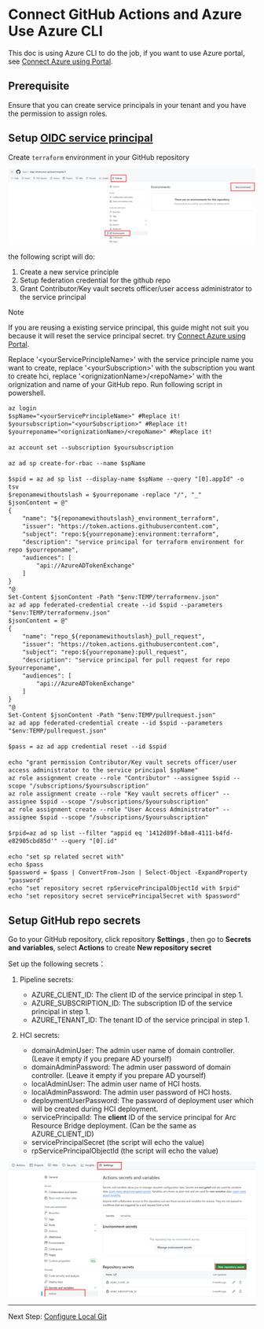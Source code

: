 # Connect GitHub Actions and Azure Use Azure CLI
This doc is using Azure CLI to do the job, if you want to use Azure portal, see [Connect Azure using Portal](./Connect-Azure-Portal.md).
## Prerequisite

Ensure that you can create service principals in your tenant and you have the permission to assign roles.

## Setup [OIDC service principal](https://docs.github.com/en/actions/deployment/security-hardening-your-deployments/configuring-openid-connect-in-azure)

Create `terraform` environment in your GitHub repository

<img src="img/CreateRepoEnv.png" alt="createRepoEnv" width="800"/>

the following script will do:
1. Create a new service principle
2. Setup federation credential for the github repo
3. Grant Contributor/Key vault secrets officer/user access administrator to the service principal
   
> [!NOTE]
> If you are reusing a existing service principal, this guide might not suit you because it will reset the service principal secret. try [Connect Azure using Portal](./Connect-Azure-Portal.md).

Replace '\<yourServicePrincipleName>' with the service principle name you want to create, replace '\<yourSubscription>' with the subscription you want to create hci, replace '\<orignizationName>/\<repoName>' with the orignization and name of your GitHub repo. Run following script in powershell.

```
az login
$spName="<yourServicePrincipleName>" #Replace it!
$yoursubscription="<yourSubscription>" #Replace it!
$yourreponame="<orignizationName>/<repoName>" #Replace it!

az account set --subscription $yoursubscription

az ad sp create-for-rbac --name $spName

$spid = az ad sp list --display-name $spName --query "[0].appId" -o tsv
$reponamewithoutslash = $yourreponame -replace "/", "_"
$jsonContent = @"
{
    "name": "${reponamewithoutslash}_environment_terraform",
    "issuer": "https://token.actions.githubusercontent.com",
    "subject": "repo:${yourreponame}:environment:terraform",
    "description": "service principal for terraform environment for repo $yourreponame",
    "audiences": [
        "api://AzureADTokenExchange"
    ]
}
"@
Set-Content $jsonContent -Path "$env:TEMP/terraformenv.json"
az ad app federated-credential create --id $spid --parameters "$env:TEMP/terraformenv.json"
$jsonContent = @"
{
    "name": "repo_${reponamewithoutslash}_pull_request",
    "issuer": "https://token.actions.githubusercontent.com",
    "subject": "repo:${yourreponame}:pull_request",
    "description": "service principal for pull request for repo $yourreponame",
    "audiences": [
        "api://AzureADTokenExchange"
    ]
}
"@
Set-Content $jsonContent -Path "$env:TEMP/pullrequest.json"
az ad app federated-credential create --id $spid --parameters "$env:TEMP/pullrequest.json"

$pass = az ad app credential reset --id $spid

echo "grant permission Contributor/Key vault secrets officer/user access administrator to the service principal $spName"
az role assignment create --role "Contributor" --assignee $spid --scope "/subscriptions/$yoursubscription"
az role assignment create --role "Key vault secrets officer" --assignee $spid --scope "/subscriptions/$yoursubscription"
az role assignment create --role "User Access Administrator" --assignee $spid --scope "/subscriptions/$yoursubscription"

$rpid=az ad sp list --filter "appid eq '1412d89f-b8a8-4111-b4fd-e82905cbd85d'" --query "[0].id"

echo "set sp related secret with"
echo $pass
$password = $pass | ConvertFrom-Json | Select-Object -ExpandProperty "password"
echo "set repository secret rpServicePrincipalObjectId with $rpid"
echo "set repository secret servicePrincipalSecret with $password"

```
## Setup GitHub repo secrets

Go to your GitHub repository, click repository **Settings** , then go to **Secrets and variables**, select **Actions** to create **New repository secret**

Set up the following secrets：

1. Pipeline secrets:

    - AZURE_CLIENT_ID: The client ID of the service principal in step 1.
    - AZURE_SUBSCRIPTION_ID: The subscription ID of the service principal in step 1.
    - AZURE_TENANT_ID: The tenant ID of the service principal in step 1.

2. HCI secrets:

    - domainAdminUser: The admin user name of domain controller. (Leave it empty if you prepare AD yourself)
    - domainAdminPassword: The admin user password of domain controller. (Leave it empty if you prepare AD yourself)
    - localAdminUser: The admin user name of HCI hosts.
    - localAdminPassword: The admin user password of HCI hosts.
    - deploymentUserPassword: The password of deployment user which will be created during HCI deployment.
    - servicePrincipalId: The **client** ID of the service principal for Arc Resource Bridge deployment. (Can be the same as AZURE_CLIENT_ID)
    - servicePrincipalSecret (the script will echo the value)
    - rpServicePrincipalObjectId (the script will echo the value)

<img src="img/repoSecrets.png" alt="RepoSecrets" width="800"/>


---
Next Step: [Configure Local Git](./Configure-Local-Git.md)